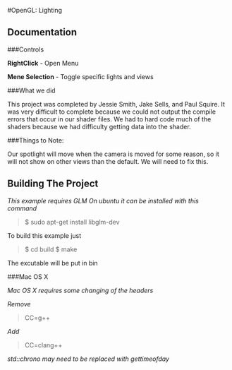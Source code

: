 #OpenGL: Lighting

Documentation
-------------

###Controls

**RightClick** - Open Menu

**Mene Selection** - Toggle specific lights and views

###What we did

This project was completed by Jessie Smith, Jake Sells, and Paul Squire.
It was very difficult to complete because we could not output the compile
errors that occur in our shader files. We had to hard code much of the
shaders because we had difficulty getting data into the shader.

###Things to Note:

Our spotlight will move when the camera is moved for some reason, so it will
not show on other views than the default. We will need to fix this.


Building The Project
--------------------

*This example requires GLM*
*On ubuntu it can be installed with this command*

>$ sudo apt-get install libglm-dev

To build this example just 

>$ cd build
>$ make

The excutable will be put in bin

###Mac OS X

*Mac OS X requires some changing of the headers*

*Remove*
>CC=g++

*Add*
>CC=clang++

*std::chrono may need to be replaced with gettimeofday*
